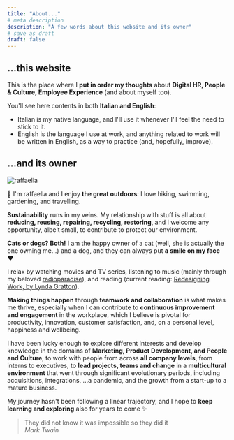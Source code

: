 ```yaml
---
title: "About..."
# meta description
description: "A few words about this website and its owner"
# save as draft
draft: false
---
```

## ...this website
This is the place where I **put in order my thoughts** about **Digital HR, People & Culture, Employee Experience** (and about myself too).

You'll see here contents in both **Italian and English**: 
- Italian is my native language, and I'll use it whenever I'll feel the need to stick to it.
- English is the language I use at work, and anything related to work will be written in English, as a way to practice (and, hopefully, improve).

## ...and its owner

![raffaella](/images/raffi.jpeg) 

:wave: I'm raffaella and I enjoy **the great outdoors**: I love hiking, swimming, gardening, and travelling.

**Sustainability** runs in my veins. My relationship with stuff is all about **reducing, reusing, repairing, recycling, restoring**, and I welcome any opportunity, albeit small, to contribute to protect our environment.

**Cats or dogs? Both!** I am the happy owner of a cat (well, she is actually the one owning me...) and a dog, and they can always put **a smile on my face** :heart:

I relax by watching movies and TV series, listening to music (mainly through my beloved [radioparadise](https://radioparadise.com/home)), and reading (current reading: [Redesigning Work, by Lynda Gratton](https://lyndagratton.com/books/redesigning-work-how-to-transform-your-organisation-and-make-hybrid-work-for-everyone)).

**Making things happen** through **teamwork and collaboration** is what makes me thrive, especially when I can contribute to **continuous improvement and engagement** in the workplace, which I believe is pivotal for productivity, innovation, customer satisfaction, and, on a personal level, happiness and wellbeing.

I have been lucky enough to explore different interests and develop knowledge in the domains of **Marketing, Product Development, and People and Culture**, to work with people from across **all company levels**, from interns to executives, to **lead projects, teams and change** in a **multicultural environment** that went through significant evolutionary periods, including acquisitions, integrations, ...a pandemic, and the growth from a start-up to a mature business.

My journey hasn't been following a linear trajectory, and I hope to **keep learning and exploring** also for years to come :sparkles:

>They did not know it was impossible so they did it<br>
>_Mark Twain_
